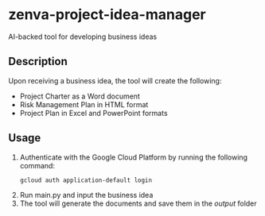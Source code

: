 # zenva-project-idea-manager
AI-backed tool for developing business ideas

## Description
Upon receiving a business idea, the tool will create the following:
- Project Charter as a Word document
- Risk Management Plan in HTML format
- Project Plan in Excel and PowerPoint formats

## Usage
1. Authenticate with the Google Cloud Platform by running the following command:
    ```bash
    gcloud auth application-default login
    ```
2. Run main.py and input the business idea
3. The tool will generate the documents and save them in the _output_ folder
